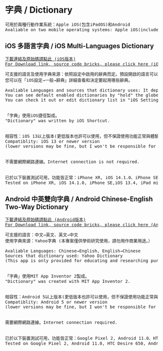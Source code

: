 <h1> 字典 / Dictionary </h1>
<pre>
可用於兩種行動作業系統：Apple iOS(包含iPadOS)和Android
Avaliable on two mobile operating systems: Apple iOS(included iPadOS) and Android
</pre>

<h2>iOS 多語言字典 / iOS Multi-Languages Dictionary</h2>
<a href="https://github.com/iambjlu/dictionary/tree/main/iOS"><pre>
下載連結及原始碼請點此 (iOS版本)
For Download link, source code bricks, please click here (iOS Version)
</pre></a>
<pre>
可支援的語言及使用字典來源：依照設定中啟用的辭典而定。預設開啟的語言可以在打字時「按住」地球按鈕查看
您可以在「iOS設定→一般→辭典」詳細查看和決定要起用哪些辭典。<br>
Avaliable Languages and sources that dictionary uses: It depends on "dictionaries" enabled in your iOS Settings
You can see default enabled dictionaries by "hold" the globe botton
You can check it out or edit dictionary list in "iOS Settings→General→Dictionary".
<br>
「字典」使用iOS捷徑製成。
"Dictionary" was written by iOS Shortcut.
<br>
相容性：iOS 13以上版本(更低版本也許可以使用，但不保證使用功能正常與體驗）
Compatiblity: iOS 13 or newer version
(lower versions may be fine, but I won't be responsible for it's user experience and functions working or not)
<br>
不需要網際網路連線。Internet connection is not required.
<br>
已於以下裝置測試可用，功能皆正常：iPhone XR, iOS 14.1.0、iPhone SE,iOS 13.4、iPad mini 2019, iPadOS 14.0.1
Tested on iPhone XR, iOS 14.1.0, iPhone SE,iOS 13.4, iPad mini 2019,iPadOS 14.0.1.  All of them worked correctly.
</pre>




<h2>Android 中英雙向字典 / Android Chinese-English Two-Way Dictionary</h2>
<a href="https://github.com/iambjlu/dictionary/tree/main/Android/"><pre>
下載連結及原始碼請點此 (Android版本)
For Download link, source code bricks, please click here (Android Version)
</pre></a>
<pre>
可支援的語言：中文→英文、英文→中文
使用字典來源：Yahoo字典 (本專案僅供學術研究使用，請勿用作商業用途。）<br>
Avaliable Languages: Chinese→English, English→Chinese
Sources that dictionary used: Yahoo Dictionary
(This app is only provided for educating and researching purpose.  Don't use it on commercial purpose.)
<br>
「字典」使用MIT App Inventor 2製成。
"Dictionary" was created with MIT App Inventor 2.
<br>
相容性：Android 5以上版本(更低版本也許可以使用，但不保證使用功能正常與體驗）
Compatiblity: Android 5 or newer version
(lower versions may be fine, but I won't be responsible for it's user experience and functions working or not)
<br>
需要網際網路連線。Internet connection required.
<br>
已於以下裝置測試可用，功能皆正常：Google Pixel 2, Android 11.0、HTC Desire 650, Android 6.0.1, BlueStacks for Mac,Android 7
Tested on Google Pixel 2, Android 11.0, HTC Desire 650, Android 6.0.1, BlueStacks for Mac,Android 7.  All of them worked correctly.
</pre>

